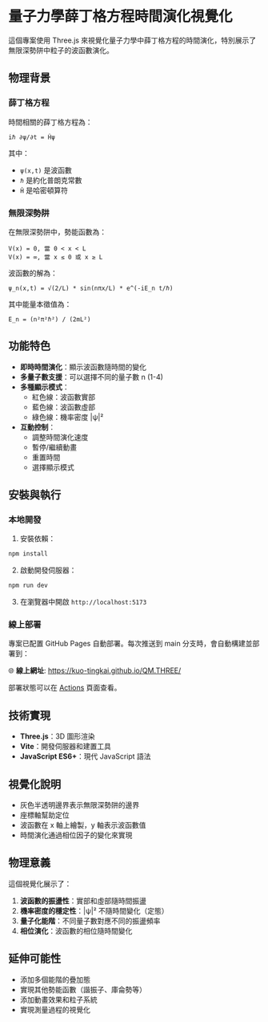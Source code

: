 # 量子力學薛丁格方程時間演化視覺化

這個專案使用 Three.js 來視覺化量子力學中薛丁格方程的時間演化，特別展示了無限深勢阱中粒子的波函數演化。

## 物理背景

### 薛丁格方程
時間相關的薛丁格方程為：
```
iℏ ∂ψ/∂t = Ĥψ
```

其中：
- `ψ(x,t)` 是波函數
- `ℏ` 是約化普朗克常數
- `Ĥ` 是哈密頓算符

### 無限深勢阱
在無限深勢阱中，勢能函數為：
```
V(x) = 0, 當 0 < x < L
V(x) = ∞, 當 x ≤ 0 或 x ≥ L
```

波函數的解為：
```
ψ_n(x,t) = √(2/L) * sin(nπx/L) * e^(-iE_n t/ℏ)
```

其中能量本徵值為：
```
E_n = (n²π²ℏ²) / (2mL²)
```

## 功能特色

- **即時時間演化**：顯示波函數隨時間的變化
- **多量子數支援**：可以選擇不同的量子數 n (1-4)
- **多種顯示模式**：
  - 紅色線：波函數實部
  - 藍色線：波函數虛部
  - 綠色線：機率密度 |ψ|²
- **互動控制**：
  - 調整時間演化速度
  - 暫停/繼續動畫
  - 重置時間
  - 選擇顯示模式

## 安裝與執行

### 本地開發

1. 安裝依賴：
```bash
npm install
```

2. 啟動開發伺服器：
```bash
npm run dev
```

3. 在瀏覽器中開啟 `http://localhost:5173`

### 線上部署

專案已配置 GitHub Pages 自動部署。每次推送到 main 分支時，會自動構建並部署到：

🌐 **線上網址**: https://kuo-tingkai.github.io/QM.THREE/

部署狀態可以在 [Actions](https://github.com/Kuo-TingKai/QM.THREE/actions) 頁面查看。

## 技術實現

- **Three.js**：3D 圖形渲染
- **Vite**：開發伺服器和建置工具
- **JavaScript ES6+**：現代 JavaScript 語法

## 視覺化說明

- 灰色半透明邊界表示無限深勢阱的邊界
- 座標軸幫助定位
- 波函數在 x 軸上繪製，y 軸表示波函數值
- 時間演化通過相位因子的變化來實現

## 物理意義

這個視覺化展示了：
1. **波函數的振盪性**：實部和虛部隨時間振盪
2. **機率密度的穩定性**：|ψ|² 不隨時間變化（定態）
3. **量子化能階**：不同量子數對應不同的振盪頻率
4. **相位演化**：波函數的相位隨時間變化

## 延伸可能性

- 添加多個能階的疊加態
- 實現其他勢能函數（諧振子、庫侖勢等）
- 添加動畫效果和粒子系統
- 實現測量過程的視覺化 